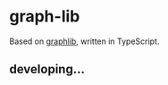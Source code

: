 # graph-lib

Based on [graphlib](https://github.com/dagrejs/graphlib), written in TypeScript.

## developing...

```

```
